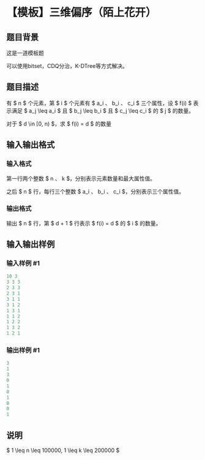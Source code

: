 # 【模板】三维偏序（陌上花开）

## 题目背景

这是一道模板题

可以使用bitset，CDQ分治，K-DTree等方式解决。

## 题目描述

有 $ n $ 个元素，第 $ i $ 个元素有 $ a_i $、$ b_i $、$ c_i $ 三个属性，设 $ f(i) $ 表示满足 $ a_j \leq a_i $ 且 $ b_j \leq b_i $ 且 $ c_j \leq c_i $ 的 $ j $ 的数量。

对于 $ d \in [0, n) $，求 $ f(i) = d $ 的数量

## 输入输出格式

### 输入格式

第一行两个整数 $ n $、$ k $，分别表示元素数量和最大属性值。

之后 $ n $ 行，每行三个整数 $ a_i $、$ b_i $、$ c_i $，分别表示三个属性值。

### 输出格式

输出 $ n $ 行，第 $ d + 1 $ 行表示 $ f(i) = d $ 的 $ i $ 的数量。

## 输入输出样例

### 输入样例 #1

```cpp
10 3
3 3 3
2 3 3
2 3 1
3 1 1
3 1 2
1 3 1
1 1 2
1 2 2
1 3 2
1 2 1
```


### 输出样例 #1

```cpp
3
1
3
0
1
0
1
0
0
1
```


## 说明

$ 1 \leq n \leq 100000, 1 \leq k \leq 200000 $

